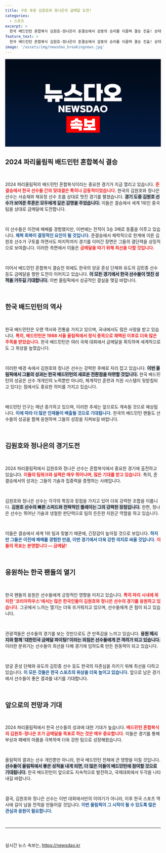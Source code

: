 ```yaml
---
title: 구토 투혼 김원호와 정나은의 금메달 도전!
categories:
  - 스포츠
excerpt: >
  한국 배드민턴 혼합복식 김원호-정나은이 준결승에서 감동의 승리를 이끌며 결승 진출! 상대는 세계 1위 중국, 금메달의 열망이 파리 하늘을 뜨겁게 달군다!
feature_text: >
  한국 배드민턴 혼합복식 김원호-정나은이 준결승에서 감동의 승리를 이끌며 결승 진출! 상대는 세계 1위 중국, 금메달의 열망이 파리 하늘을 뜨겁게 달군다!
image: '/assets/img/newsdao_breakingnews.jpg'
---
```


<p><img src="/assets/img/newsdao_breakingnews.jpg" alt="cryptoinkorea 속보" /></p>

<h2 data-ke-size="size26">2024 파리올림픽 배드민턴 혼합복식 결승</h2>

<p data-ke-size="size16">&nbsp;</p>

<p>2024 파리올림픽의 배드민턴 혼합복식이라는 중요한 경기가 지금 열리고 있습니다. <b><span style="color: #ee2323;">준결승에서 한국 선수들 간의 맞대결은 특히나 감동적이었습니다.</span></b> 한국의 김원호와 정나은 선수는 서승재와 채유정 선수 조를 상대로 멋진 경기를 펼쳤습니다. <b><span style="background-color: #21538527;">경기 도중 김원호 선수가 보여준 투혼은 모두에게 깊은 감명을 주었습니다.</span></b> 이들은 결승에서 세계 1위인 중국 팀을 상대로 금메달에 도전합니다. </p>

<p data-ke-size="size16">&nbsp;</p>

<p>이 선수들은 이전에 패배를 경험했지만, 이번에는 전적이 3승 3패로 동률을 이루고 있습니다. <b><span style="color: #1a5490;">체력 회복이 결정적인 요인이 될 것입니다.</span></b> 준결승에서 체력적으로 한계에 이른 김원호 선수가 구토를 하면서도 마지막까지 경기를 이어간 장면은 그들의 결단력을 상징적으로 보여줍니다. 이러한 측면에서 이들은 <b><span style="color: #ee2323;">금메달을 따기 위해 최선을 다할 것입니다.</span></b> </p>

<p data-ke-size="size16">&nbsp;</p>

<p>이어서 배드민턴 혼합복식 결승전 외에도 한국의 양궁 혼성 단체와 유도의 김민종 선수 등도 금메달을 향한 도전이 이어지고 있습니다. <b><span style="background-color: #21538527;">이 모든 경기에서 한국 선수들이 멋진 성적을 거두길 기대합니다.</span></b> 이번 올림픽에서 성공적인 결실을 맺길 바랍니다.</p>

<p data-ke-size="size16">&nbsp;</p>

<h2 data-ke-size="size26">한국 배드민턴의 역사</h2>

<p data-ke-size="size16">&nbsp;</p>

<p>한국 배드민턴은 오랜 역사와 전통을 가지고 있으며, 국내에서도 많은 사랑을 받고 있습니다. <b><span style="color: #ee2323;">특히, 배드민턴은 1988 서울 올림픽에서 정식 종목으로 채택된 이후로 더욱 많은 주목을 받았습니다.</span></b> 한국 배드민턴은 여러 국제 대회에서 금메달을 획득하며 세계적으로도 그 위상을 높였습니다. </p>

<p data-ke-size="size16">&nbsp;</p>

<p>이러한 배경 속에서 김원호와 정나은 선수는 강력한 후배로 자리 잡고 있습니다. <b><span style="background-color: #21538527;">이번 올림픽에서 그들의 성과는 한국 배드민턴의 새로운 전환점을 마련할 것입니다.</span></b> 한국 배드민턴의 성공은 선수 개개인의 노력뿐만 아니라, 체계적인 훈련과 지원 시스템이 뒷받침되고 있다는 점에서도 중요한 의미를 가지고 있습니다. </p>

<p data-ke-size="size16">&nbsp;</p>

<p>배드민턴 인구는 매년 증가하고 있으며, 이러한 추세는 앞으로도 계속될 것으로 예상됩니다. <b><span style="color: #1a5490;">이에 따라 더 많은 인재들이 배출될 것으로 기대됩니다.</span></b> 한국의 배드민턴 팬들도 선수들의 성공을 함께 응원하며 그들의 성장을 지켜보길 바랍니다. </p>

<p data-ke-size="size16">&nbsp;</p>

<h2 data-ke-size="size26">김원호와 정나은의 경기도전</h2>

<p data-ke-size="size16">&nbsp;</p>

<p>2024 파리올림픽에서 김원호와 정나은 선수는 혼합복식에서 중요한 경기에 출전하고 있습니다. <b><span style="color: #ee2323;">이들의 팀워크와 실력은 매우 뛰어나며, 많은 기대를 받고 있습니다.</span></b> 특히, 준결승에서의 성과는 그들의 기술과 집중력을 증명하는 사례입니다. </p>

<p data-ke-size="size16">&nbsp;</p>

<p>김원호와 정나은 선수는 각각의 특징과 장점을 가지고 있어 더욱 강력한 조합을 이룹니다. <b><span style="background-color: #21538527;">김원호 선수의 빠른 스피드와 전략적인 플레이는 그의 강력한 장점입니다.</span></b> 한편, 정나은 선수는 뛰어난 기술과 냉철한 판단력으로 팀의 든든한 지원군 역할을 하고 있습니다. </p>

<p data-ke-size="size16">&nbsp;</p>

<p>이들은 결승에서 세계 1위 팀과 맞붙기 때문에, 긴장감이 높아질 것으로 보입니다. <b><span style="color: #1a5490;">하지만 그들은 이전에 패배를 경험한 만큼, 이번 경기에서 더욱 강한 의지로 싸울 것입니다.</span></b> <b><span style="color: #ee2323;">이들의 목표는 분명합니다 — 금메달!</span></b> </p>

<p data-ke-size="size16">&nbsp;</p>

<h2 data-ke-size="size26">응원하는 한국 팬들의 열기</h2>

<p data-ke-size="size16">&nbsp;</p>

<p>한국 팬들의 응원은 선수들에게 긍정적인 영향을 미치고 있습니다. <b><span style="color: #ee2323;">특히 파리 시내에 위치한 '코리아하우스'에서는 많은 한국인들이 김원호와 정나은 선수의 경기를 응원하고 있습니다.</span></b> 그곳에서 느끼는 열기는 더욱 뜨거워지고 있으며, 선수들에게 큰 힘이 되고 있습니다. </p>

<p data-ke-size="size16">&nbsp;</p>

<p>관광객들은 선수들의 경기를 보는 것만으로도 큰 만족감을 느끼고 있습니다. <b><span style="background-color: #21538527;">응원 메시지와 함께 '대한민국 금메달 파이팅!'이라는 외침은 선수들에게 큰 격려가 되고 있습니다.</span></b> 이러한 분위기는 선수들이 최선을 다해 경기에 임하도록 만든 원동력이 되고 있습니다. </p>

<p data-ke-size="size16">&nbsp;</p>

<p>양궁 혼성 단체와 유도의 김민종 선수 등도 한국의 자존심을 지키기 위해 최선을 다하고 있습니다. <b><span style="color: #1a5490;">이 모든 것들은 한국 스포츠의 위상을 더욱 높이고 있습니다.</span></b> 앞으로 남은 경기에서 선수들이 좋은 결과를 내기를 기대합니다.</p>

<p data-ke-size="size16">&nbsp;</p>

<h2 data-ke-size="size26">앞으로의 전망과 기대</h2>

<p data-ke-size="size16">&nbsp;</p>

<p>2024 파리올림픽에서 한국 선수들의 성과에 대한 기대가 높습니다. <b><span style="color: #ee2323;">배드민턴 혼합복식의 김원호-정나은 조가 금메달을 목표로 하는 것은 매우 중요합니다.</span></b> 이들은 경기를 통해 부상과 패배의 아픔을 극복하며 더욱 강한 팀으로 성장해왔습니다.</p>

<p data-ke-size="size16">&nbsp;</p>

<p>올림픽의 결과는 선수 개인뿐만 아니라, 한국 배드민턴 전체에 큰 영향을 미칠 것입니다. <b><span style="background-color: #21538527;">선수들이 올림픽에서 좋은 성적을 내게 되면, 더 많은 이들이 배드민턴에 참여할 것으로 기대됩니다.</span></b> 한국 배드민턴이 앞으로도 지속적으로 발전하고, 국제대회에서 두각을 나타내길 바랍니다. </p>

<p data-ke-size="size16">&nbsp;</p>

<p>결국, 김원호와 정나은 선수는 이번 대회에서만의 이야기가 아니라, 이후 한국 스포츠 역사에 길이 남을 전적을 만들어갈 것입니다. <b><span style="color: #1a5490;">이번 올림픽이 그 시작이 될 수 있도록 많은 관심과 응원이 필요합니다.</span></b> </p>

<p data-ke-size="size16">&nbsp;</p>

<hr>

<p data-ke-size="size16">&nbsp;</p>
실시간 뉴스 속보는, <a href="https://newsdao.kr" rel="dofollow">https://newsdao.kr</a>


